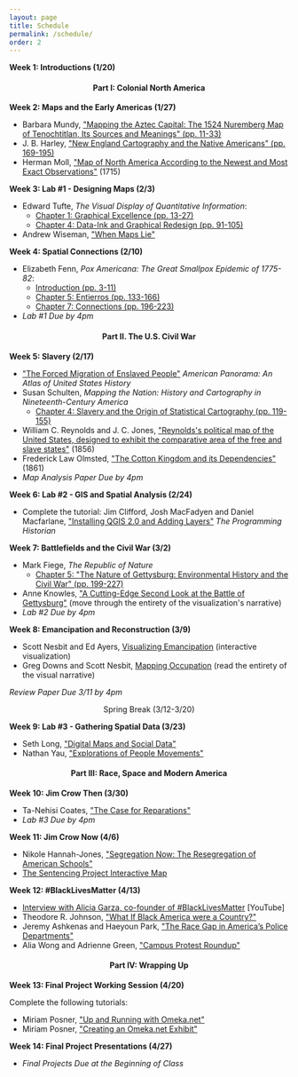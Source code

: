 ```yaml
---
layout: page
title: Schedule
permalink: /schedule/
order: 2
---
```


**Week 1: Introductions (1/20)**<br>

<h4><p align ="center">Part I: Colonial North America</p></h4>

**Week 2: Maps and the Early Americas (1/27)**

- Barbara Mundy, ["Mapping the Aztec Capital: The 1524 Nuremberg Map of Tenochtitlan, Its Sources and Meanings" (pp. 11-33)](https://sakai.rutgers.edu/x/j3EJUt)
- J. B. Harley, ["New England Cartography and the Native Americans" (pp. 169-195)](https://sakai.rutgers.edu/x/GCAimz)
- Herman Moll, ["Map of North America According to the Newest and Most Exact Observations"](https://www.loc.gov/resource/g3300.ct003985/) (1715)

**Week 3: Lab #1 - Designing Maps (2/3)**

- Edward Tufte, *The Visual Display of Quantitative Information*:
	* [Chapter 1: Graphical Excellence (pp. 13-27)](https://sakai.rutgers.edu/x/HYx2xw)
	* [Chapter 4: Data-Ink and Graphical Redesign (pp. 91-105)](https://sakai.rutgers.edu/x/mvkhuk)
- Andrew Wiseman, ["When Maps Lie"](http://www.citylab.com/design/2015/06/when-maps-lie/396761/)

**Week 4: Spatial Connections (2/10)**

- Elizabeth Fenn, *Pox Americana: The Great Smallpox Epidemic of 1775-82*: 
	* [Introduction (pp. 3-11)](https://sakai.rutgers.edu/x/s6Kk23)
	* [Chapter 5: Entierros (pp. 133-166)](https://sakai.rutgers.edu/x/IYNhZ6)
	* [Chapter 7: Connections (pp. 196-223)](https://sakai.rutgers.edu/x/fODXr0)
- *Lab #1 Due by 4pm*

<h4><p align ="center">Part II. The U.S. Civil War</p></h4>

**Week 5: Slavery (2/17)** 

- ["The Forced Migration of Enslaved People"](http://dsl.richmond.edu/panorama/forcedmigration/) *American Panorama: An Atlas of United States History*
- Susan Schulten, *Mapping the Nation: History and Cartography in Nineteenth-Century America*
	* [Chapter 4: Slavery and the Origin of Statistical Cartography (pp. 119-155)](https://sakai.rutgers.edu/x/SEHaOc)
- William C. Reynolds and J. C. Jones, ["Reynolds's political map of the United States, designed to exhibit the comparative area of the free and slave states"](http://www.mappingthenation.com/index.php/viewer/index/4/5) (1856)
- Frederick Law Olmsted, ["The Cotton Kingdom and its Dependencies"](http://www.mappingthenation.com/index.php/viewer/index/4/12) (1861)
- *Map Analysis Paper Due by 4pm*

**Week 6: Lab #2 - GIS and Spatial Analysis (2/24)**

- Complete the tutorial: Jim Clifford, Josh MacFadyen and Daniel Macfarlane, ["Installing QGIS 2.0 and Adding Layers"](http://programminghistorian.org/lessons/qgis-layers) *The Programming Historian*

**Week 7: Battlefields and the Civil War (3/2)**<br>

- Mark Fiege, *The Republic of Nature*
	* [Chapter 5: "The Nature of Gettysburg: Environmental History and the Civil War" (pp. 199-227)](https://sakai.rutgers.edu/x/KdigvY)
- Anne Knowles, ["A Cutting-Edge Second Look at the Battle of Gettysburg"](http://www.smithsonianmag.com/history/A-Cutting-Edge-Second-Look-at-the-Battle-of-Gettysburg-1-180947921/) (move through the entirety of the visualization's narrative)
- *Lab #2 Due by 4pm*

**Week 8: Emancipation and Reconstruction (3/9)**

- Scott Nesbit and Ed Ayers, [Visualizing Emancipation](http://dsl.richmond.edu/emancipation/) (interactive visualization)
- Greg Downs and Scott Nesbit, [Mapping Occupation](http://mappingoccupation.org/) (read the entirety of the visual narrative)

*Review Paper Due 3/11 by 4pm*

<p align="center">Spring Break (3/12-3/20)</p>

**Week 9: Lab #3 - Gathering Spatial Data (3/23)**

- Seth Long, ["Digital Maps and Social Data"](https://technaverbascripta.wordpress.com/2013/03/11/digital-maps-and-social-data/)
- Nathan Yau, ["Explorations of People Movements"](http://flowingdata.com/2014/07/30/explorations-of-people-movements-from-groups-to-the-individual/)

<h4><p align ="center">Part III: Race, Space and Modern America</p></h4>

**Week 10: Jim Crow Then (3/30)**

- Ta-Nehisi Coates, ["The Case for Reparations"](http://www.theatlantic.com/magazine/archive/2014/06/the-case-for-reparations/361631/)
- *Lab #3 Due by 4pm*

**Week 11: Jim Crow Now (4/6)**

- Nikole Hannah-Jones, ["Segregation Now: The Resegregation of American Schools"](https://www.propublica.org/article/segregation-now-the-resegregation-of-americas-schools)
- [The Sentencing Project Interactive Map](http://www.sentencingproject.org/map/map.cfm)

**Week 12: #BlackLivesMatter (4/13)**

- [Interview with Alicia Garza, co-founder of #BlackLivesMatter](https://www.youtube.com/watch?v=Y5WeJaNtMQs) [YouTube]
- Theodore R. Johnson, ["What If Black America were a Country?"]("http://www.theatlantic.com/international/archive/2014/10/what-if-black-america-were-a-country/380953/")
- Jeremy Ashkenas and Haeyoun Park, ["The Race Gap in America’s Police Departments"](http://www.nytimes.com/interactive/2014/09/03/us/the-race-gap-in-americas-police-departments.html) 
- Alia Wong and Adrienne Green, ["Campus Protest Roundup"](http://www.theatlantic.com/education/archive/2016/01/campus-protest-roundup/417570/)


<h4><p align ="center">Part IV: Wrapping Up</p></h4>

**Week 13: Final Project Working Session (4/20)**

Complete the following tutorials:

- Miriam Posner, ["Up and Running with Omeka.net"](http://programminghistorian.org/lessons/up-and-running-with-omeka)
- Miriam Posner, ["Creating an Omeka.net Exhibit"](http://programminghistorian.org/lessons/creating-an-omeka-exhibit)

**Week 14: Final Project Presentations (4/27)**

- *Final Projects Due at the Beginning of Class*
